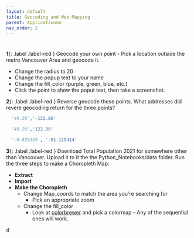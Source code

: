 ```yaml
---
layout: default
title: Geocoding and Web Mapping
parent: Applicationmm
nav_order: 2
---
```


# 


**1**{: .label .label-red } Geocode your own point - Pick a location outside the metro Vancouver Area and geocode it.  
* Change the radius to 20
* Change the popup text to your name
* Change the fill_color (purple, green, blue, etc.)
* Click the point to show the poput text, then take a screenshot.

**2**{: .label .label-red } Reverse geocode these points.  What addresses did revere geocoding return for the three points?

```python
  '49.26','-122.80'

  '49.26','122.80'

  '-0.825355', '-91.125414'
```


**3**{: .label .label-red } Download Total Population 2021 for somewhere other than Vancouver.  Upload it to it the the Python_Notebooks/data folder.  Run the three steps to make a Choropleth Map:
* **Extract**
* **Import**
* **Make the Choropleth**
  * Change Map_coords to match the area you're searching for
    * Pick an appropriate zoom
  * Change the fill_color
    * Look at [colorbrewer](https://colorbrewer2.org/#type=sequential&scheme=RdPu&n=3) and pick a colormap - Any of the sequential ones will work.

d
